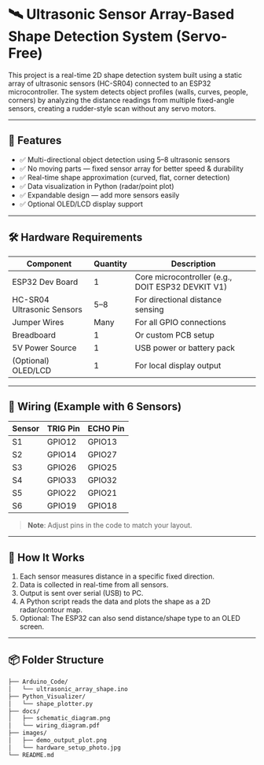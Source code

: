 # 🛰️ Ultrasonic Sensor Array-Based Shape Detection System (Servo-Free)

This project is a real-time 2D shape detection system built using a static array of ultrasonic sensors (HC-SR04) connected to an ESP32 microcontroller. The system detects object profiles (walls, curves, people, corners) by analyzing the distance readings from multiple fixed-angle sensors, creating a rudder-style scan without any servo motors.

---

## 🧠 Features

- ✅ Multi-directional object detection using 5–8 ultrasonic sensors
- ✅ No moving parts — fixed sensor array for better speed & durability
- ✅ Real-time shape approximation (curved, flat, corner detection)
- ✅ Data visualization in Python (radar/point plot)
- ✅ Expandable design — add more sensors easily
- ✅ Optional OLED/LCD display support

---

## 🛠️ Hardware Requirements

| Component           | Quantity | Description                         |
|---------------------|----------|-------------------------------------|
| ESP32 Dev Board     | 1        | Core microcontroller (e.g., DOIT ESP32 DEVKIT V1) |
| HC-SR04 Ultrasonic Sensors | 5–8    | For directional distance sensing    |
| Jumper Wires        | Many     | For all GPIO connections            |
| Breadboard          | 1        | Or custom PCB setup                 |
| 5V Power Source     | 1        | USB power or battery pack           |
| (Optional) OLED/LCD | 1        | For local display output            |

---

## 🔌 Wiring (Example with 6 Sensors)

| Sensor | TRIG Pin | ECHO Pin |
|--------|----------|----------|
| S1     | GPIO12   | GPIO13   |
| S2     | GPIO14   | GPIO27   |
| S3     | GPIO26   | GPIO25   |
| S4     | GPIO33   | GPIO32   |
| S5     | GPIO22   | GPIO21   |
| S6     | GPIO19   | GPIO18   |

> **Note**: Adjust pins in the code to match your layout.

---

## 🧩 How It Works

1. Each sensor measures distance in a specific fixed direction.
2. Data is collected in real-time from all sensors.
3. Output is sent over serial (USB) to PC.
4. A Python script reads the data and plots the shape as a 2D radar/contour map.
5. Optional: The ESP32 can also send distance/shape type to an OLED screen.

---

## 📦 Folder Structure

```bash
├── Arduino_Code/
│   └── ultrasonic_array_shape.ino
├── Python_Visualizer/
│   └── shape_plotter.py
├── docs/
│   ├── schematic_diagram.png
│   └── wiring_diagram.pdf
├── images/
│   ├── demo_output_plot.png
│   └── hardware_setup_photo.jpg
└── README.md
